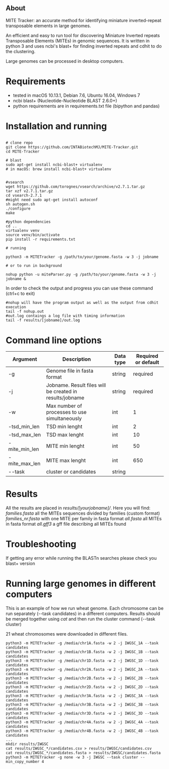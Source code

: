 
## About

MITE Tracker: an accurate method for identifying miniature inverted-repeat transposable elements in large genomes. 

An efficient and easy to run tool for discovering Miniature Inverted repeats Transposable Elements (MITEs) in genomic sequences. It is written in python 3 and uses ncbi's blast+ for finding inverted repeats and cdhit to do the clustering. 

Large genomes can be processed in desktop computers.

# Requirements
 - tested in macOS 10.13.1, Debian 7.6, Ubuntu 16.04, Windows 7
 - ncbi blast+ (Nucleotide-Nucleotide BLAST 2.6.0+)
 - python requirements are in requirements.txt file (bipython and pandas)

# Installation and running

## 
```
# clone repo
git clone https://github.com/INTABiotechMJ/MITE-Tracker.git
cd MITE-Tracker

# blast
sudo apt-get install ncbi-blast+ virtualenv
# in macOS: brew install ncbi-blast+ virtualenv


#vsearch
wget https://github.com/torognes/vsearch/archive/v2.7.1.tar.gz
tar xzf v2.7.1.tar.gz
cd vsearch-2.7.1
#might need sudo apt-get install autoconf
sh autogen.sh
./configure
make

#python dependencies
cd ..
virtualenv venv
source venv/bin/activate
pip install -r requirements.txt

# running

python3 -m MITETracker -g /path/to/your/genome.fasta -w 3 -j jobname

# or to run in background

nohup python -u miteParser.py -g /path/to/your/genome.fasta -w 3 -j jobname &

```

In order to check the output and progress you can use these command (ctrl+c to exit)
```
#nohup will have the program output as well as the output from cdhit execution
tail -f nohup.out
#out.log contaings a log file with timing information
tail -f results/[jobname]/out.log
```

# Command line options
| Argument  | Description | Data type  | Required or default |
| ------------- | ------------- | ------------- | ------------- |
| -g  | Genome file in fasta format  | string  | required  |
| -j  | Jobname. Result files will be created in results/jobname   | string  | required  |
| -w  | Max number of processes to use simultaneously  | int  | 1  |
| -tsd_min_len  | TSD min lenght  | int  | 2  |
| -tsd_max_len  | TSD max lenght  | int  | 10  |
| -mite_min_len  | MITE min lenght  | int  | 50  |
| -mite_max_len  | MITE max lenght  | int  | 650  |
| --task  | cluster or candidates  | string |   |


# Results
All the results are placed in _results/[yourjobname]/_. 
Here you will find:
    _families.fasta_ all the MITEs sequences divided by families (custom format)
    _families_nr.fasta_ with one MITE per family in fasta format
    _all.fasta_ all MITEs in fasta format
    _all.gff3_  a gff file describing all MITEs found 

# Troubleshooting
If getting any error while running the BLASTn searches please check you blast+ version

# Running large genomes in different computers
This is an example of how we run wheat genome. Each chromosome can be run separately (--task candidates) in a different computers. Results should be merged together using _cat_ and then run the cluster command (--task cluster)

21 wheat chromosomes were downloaded in different files. 

```
python3 -m MITETracker -g /media/chr1A.fasta -w 2 -j IWGSC_1A --task candidates
python3 -m MITETracker -g /media/chr1B.fasta -w 2 -j IWGSC_1B --task candidates
python3 -m MITETracker -g /media/chr1D.fasta -w 2 -j IWGSC_1D --task candidates
python3 -m MITETracker -g /media/chr2A.fasta -w 2 -j IWGSC_2A --task candidates
python3 -m MITETracker -g /media/chr2B.fasta -w 2 -j IWGSC_2B --task candidates
python3 -m MITETracker -g /media/chr2D.fasta -w 2 -j IWGSC_2D --task candidates
python3 -m MITETracker -g /media/chr3A.fasta -w 2 -j IWGSC_3A --task candidates
python3 -m MITETracker -g /media/chr3B.fasta -w 2 -j IWGSC_3B --task candidates
python3 -m MITETracker -g /media/chr3D.fasta -w 2 -j IWGSC_3D --task candidates
python3 -m MITETracker -g /media/chr4A.fasta -w 2 -j IWGSC_4A --task candidates
python3 -m MITETracker -g /media/chr4B.fasta -w 2 -j IWGSC_4B --task candidates
...
mkdir results/IWGSC
cat results/IWGSC_*/candidates.csv > results/IWGSC/candidates.csv
cat results/IWGSC_*/candidates.fasta > results/IWGSC/candidates.fasta
python3 -m MITETracker -g none -w 3 -j IWGSC --task cluster --min_copy_number 4
```